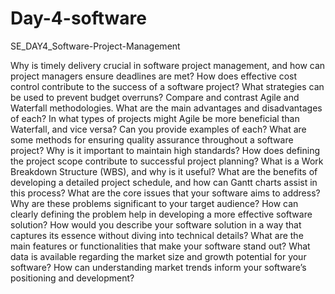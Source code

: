 # Day-4-software

SE_DAY4_Software-Project-Management

Why is timely delivery crucial in software project management, and how can project managers ensure deadlines are met?
How does effective cost control contribute to the success of a software project? What strategies can be used to prevent budget overruns?
Compare and contrast Agile and Waterfall methodologies. What are the main advantages and disadvantages of each?
In what types of projects might Agile be more beneficial than Waterfall, and vice versa? Can you provide examples of each?
What are some methods for ensuring quality assurance throughout a software project? Why is it important to maintain high standards?
How does defining the project scope contribute to successful project planning? What is a Work Breakdown Structure (WBS), and why is it useful?
What are the benefits of developing a detailed project schedule, and how can Gantt charts assist in this process?
What are the core issues that your software aims to address? Why are these problems significant to your target audience?
How can clearly defining the problem help in developing a more effective software solution?
How would you describe your software solution in a way that captures its essence without diving into technical details?
What are the main features or functionalities that make your software stand out?
What data is available regarding the market size and growth potential for your software?
How can understanding market trends inform your software’s positioning and development?
